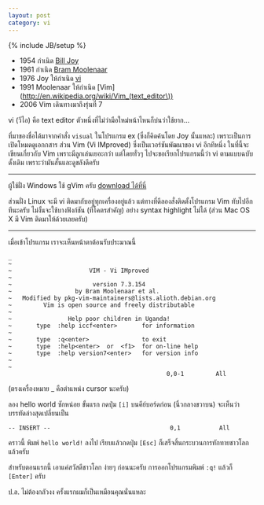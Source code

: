 ```yaml
---
layout: post
category: vi
---
```

{% include JB/setup %}

- 1954 กำเนิด [Bill Joy](http://en.wikipedia.org/wiki/Bill_Joy)
- 1961 กำเนิด [Bram Moolenaar](http://en.wikipedia.org/wiki/Bram_Moolenaar)
- 1976 Joy ให้กำเนิด [vi](http://en.wikipedia.org/wiki/Vi)
- 1991 Moolenaar ให้กำเนิด [Vim](http://en.wikipedia.org/wiki/Vim_(text_editor\))
- 2006 Vim เดินทางมาถึงรุ่นที่ 7

vi (วีไอ) คือ text editor ตัวหนึ่งที่ไม่ว่ามือใหม่หน้าไหนก็บ่นว่าใช้ยาก...

ที่มาของชื่อได้มาจากคำสั่ง `visual` ในโปรแกรม ex (ซึ่งก็คิดค้นโดย Joy นั้นแหละ) เพราะเป็นการเปิดโหมดดูเอกกสาร ส่วน Vim (Vi IMproved) ซึ่งเป็นเวอร์ชันพัฒนาของ vi อีกทีหนึ่ง ในที่นี้จะเขียนเกี่ยวกับ Vim เพราะมีลูกเล่นเยอะกว่า แต่โดยทั่วๆ ไปจะขอเรียกโปรแกรมนี้ว่า vi ตามแบบฉบับดั้งเดิม เพราะว่ามันสั้นและดูขลังดีครับ

---

ผู้ใช้ฝั่ง Windows ใช้ gVim ครับ [download ได้ที่นี่](www.vim.org/download.php#pc)

ส่วนฝั่ง Linux จะมี vi ติดมากับอยู่ทุกเครื่องอยู่แล้ว แต่ทางที่ดีลองสั่งติดตั้งโปรแกรม Vim ทับไปอีกทีนะครับ ไม่งั้นจะใช้บางฟังก์ชัน (ที่โคตรสำคัญ) อย่าง syntax highlight ไม่ได้ (ส่วน Mac OS X มี Vim ติดมาให้ด้วยเลยครับ)

---

เมื่อเข้าโปรแกรม เราจะเห็นหน้าตาต้อนรับประมาณนี้

    _
    ~                                                              
    ~                      VIM - Vi IMproved                       
    ~                                                              
    ~                       version 7.3.154                        
    ~                  by Bram Moolenaar et al.                    
    ~   Modified by pkg-vim-maintainers@lists.alioth.debian.org    
    ~         Vim is open source and freely distributable          
    ~                                                              
    ~                Help poor children in Uganda!                 
    ~       type  :help iccf<enter>       for information          
    ~                                                              
    ~       type  :q<enter>               to exit                  
    ~       type  :help<enter>  or  <f1>  for on-line help         
    ~       type  :help version7<enter>   for version info         
    ~                                                              
    ~                                                              
                                                 0,0-1         All

(ตรงเครื่องหมาย _ คือตำแหน่ง cursor นะครับ)

ลอง hello world ซักหน่อย ขั้นแรก กดปุ่ม `[i]` บนคีย์บอร์ดก่อน (นิ้วกลางขวาบน) จะเห็นว่าบรรทัดล่างสุดเปลี่ยนเป็น

    -- INSERT --                                  0,1           All

คราวนี้ พิมพ์ `hello world!` ลงไป เรียบแล้วกดปุ่ม `[Esc]` ก็เสร็จสิ้นกระบวนการทักทายชาวโลกแล้วครับ

สำหรับตอนแรกนี้ เอาแค่สวัสดีชาวโลก ง่ายๆ ก่อนนะครับ การออกโปรแกรมพิมพ์ `:q!` แล้วก็ `[Enter]` ครับ

ป.ล. ไม่ต้องกลัวงง ครั้งแรกผมก็เป็นเหมือนคุณนั่นแหละ
